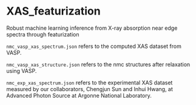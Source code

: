# XAS_featurization
Robust machine learning inference from X-ray absorption near edge spectra through featurization

`nmc_vasp_xas_spectrum.json` refers to the computed XAS dataset from VASP. 

`nmc_vasp_xas_structure.json` refers to the nmc structures after relaxation using VASP. 

`nmc_exp_xas_spectrum.json` refers to the experimental XAS dataset measured by our collaborators, Chengjun Sun and Inhui Hwang, at Advanced Photon Source at Argonne National Laboratory. 
